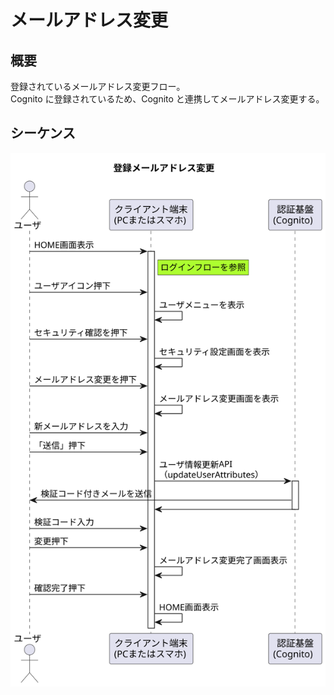 # メールアドレス変更

## 概要

登録されているメールアドレス変更フロー。  
Cognito に登録されているため、Cognito と連携してメールアドレス変更する。

## シーケンス

![メールアドレス変更](./changeMailFlow.svg)
